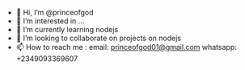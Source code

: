 - 👋 Hi, I’m @princeofgod
- 👀 I’m interested in ...
- 🌱 I’m currently learning nodejs
- 💞️ I’m looking to collaborate on projects on nodejs
- 📫 How to reach me :
    email: princeofgod01@gmail.com
    whatsapp: +2349093369607

<!---
princeofgod/princeofgod is a ✨ special ✨ repository because its `README.md` (this file) appears on your GitHub profile.
You can click the Preview link to take a look at your changes.
--->
